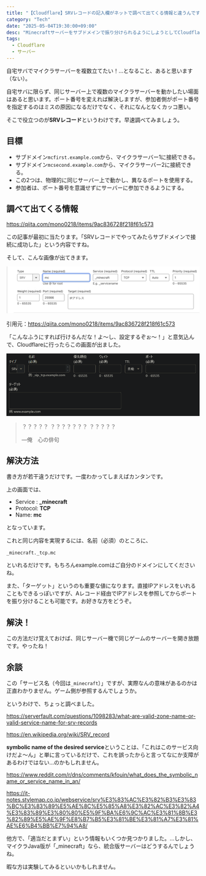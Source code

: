 ```yaml
---
title: "【Cloudflare】SRVレコードの記入欄がネットで調べて出てくる情報と違うんですけど…"
category: "Tech"
date: "2025-05-04T19:30:00+09:00"
desc: "Minecraftサーバーをサブドメインで振り分けられるようにしようとしてCloudflareでレコードを記入しようとしたら、全然画面が違って混乱したのでメモとして残しておきます。"
tags:
  - Cloudflare
  - サーバー
---
```


自宅サバでマイクラサーバーを複数立てたい！…となること、あると思います（ない）。

自宅サバに限らず、同じサーバー上で複数のマイクラサーバーを動かしたい場面はあると思います。ポート番号を変えれば解決しますが、参加者側がポート番号を指定するのはミスの原因になるだけでなく、それになんとなくカッコ悪い。

そこで役立つのが**SRVレコード**というわけです。早速調べてみましょう。

## 目標

- サブドメイン`mcfirst.example.com`から、マイクラサーバー1に接続できる。
- サブドメイン`mcsecond.example.com`から、マイクラサーバー2に接続できる。
- この2つは、物理的に同じサーバー上で動かし、異なるポートを使用する。
- 参加者は、ポート番号を意識せずにサーバーに参加できるようにする。

## 調べて出てくる情報

https://qiita.com/mono0218/items/9ac836728f218f61c573

この記事が最初に当たります。「SRVレコードでやってみたらサブドメインで接続に成功した」という内容ですね。

そして、こんな画像が出てきます。

![設定画面](image-1.png)

引用元：https://qiita.com/mono0218/items/9ac836728f218f61c573

「こんなふうにすれば行けるんだな！よ～し、設定するぞぉ～！」と意気込んで、Cloudflareに行ったらこの画面が出ました。

![実際の設定画面](image.png)

> ？？？？？
> ？？？？？？？
> ？？？？？
> 
> —俺　心の俳句

## 解決方法

書き方が若干違うだけです。一度わかってしまえばカンタンです。

上の画面では、

- Service : **_minecraft**
- Protocol: **TCP**
- Name: **mc**

となっています。

これと同じ内容を実現するには、名前（必須）のところに、

```
_minecraft._tcp.mc
```

といれるだけです。もちろんexample.comはご自分のドメインにしてくださいね。

また、「ターゲット」というのも重要な値になります。直接IPアドレスをいれることもできるっぽいですが、Aレコード経由でIPアドレスを参照してからポートを振り分けることも可能です。お好きな方をどうぞ。

## 解決！

この方法だけ覚えておけば、同じサーバー機で同じゲームのサーバーを開き放題です。やったね！

## 余談

この「サービス名（今回は`_minecraft`）」ですが、実際なんの意味があるのかは正直わかりません。ゲーム側が参照するんでしょうか。

というわけで、ちょっと調べました。

https://serverfault.com/questions/1098283/what-are-valid-zone-name-or-valid-service-name-for-srv-records

https://en.wikipedia.org/wiki/SRV_record

**symbolic name of the desired service**ということは、「これはこのサービス向けだよ～ん」と単に言っているだけで、これを誤ったからと言ってなにか支障があるわけではない…のかもしれません。

https://www.reddit.com/r/dns/comments/kfouin/what_does_the_symbolic_name_or_service_name_in_an/

https://it-notes.stylemap.co.jp/webservice/srv%E3%83%AC%E3%82%B3%E3%83%BC%E3%83%89%E5%AE%8C%E5%85%A8%E3%82%AC%E3%82%A4%E3%83%89%E3%80%80%E5%9F%BA%E6%9C%AC%E3%81%8B%E3%82%89%E5%AE%9F%E8%B7%B5%E3%81%BE%E3%81%A7%E3%81%AE%E6%B4%BB%E7%94%A8/

他方で、「適当だとまずい」という情報もいくつか見つかりました。…しかし、マイクラJava版が「_minecraft」なら、統合版サーバーはどうするんでしょうね。

暇な方は実験してみるといいかもしれません。